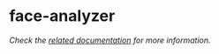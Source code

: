 # face-analyzer

_Check the [related documentation](https://swiss-ai-center.github.io/swiss-ai-center/reference/face-analyzer) for more information._
